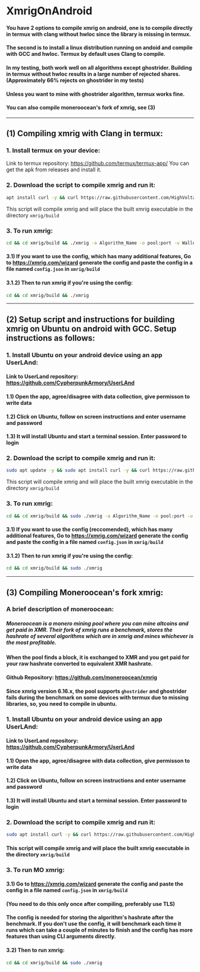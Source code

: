 # XmrigOnAndroid

#### You have 2 options to compile xmrig on android, one is to compile directly in termux with clang without hwloc since the library is missing in termux.
#### The second is to install a linux distribution running on andoid and compile with GCC and hwloc. Termux by default uses Clang to compile.
#### In my testing, both work well on all algorithms except ghostrider. Building in termux without hwloc results in a large number of rejected shares. (Approximately 66% rejects on ghostrider in my tests)
#### Unless you want to mine with ghostrider algorithm, termux works fine.
#### You can also compile moneroocean's fork of xmrig, see (3)

***

## (1) Compiling xmrig with Clang in termux:

### 1. Install termux on your device:
Link to termux repository: https://github.com/termux/termux-app/
You can get the apk from releases and install it.

### 2. Download the script to compile xmrig and run it:
```bash
apt install curl -y && curl https://raw.githubusercontent.com/HighVoltage557/XmrigOnAndroid/main/compileintermux.sh | bash
```

This script will compile xmrig and will place the built xmrig executable in the directory `xmrig/build`

### 3. To run xmrig:

```bash
cd && cd xmrig/build && ./xmrig -a Algorithm_Name -o pool:port -u Wallet_Address -p Password
```

#### 3.1) If you want to use the config, which has many additional features, Go to https://xmrig.com/wizard generate the config and paste the config in a file named `config.json` in `xmrig/build`

#### 3.1.2) Then to run xmrig if you're using the config:
```bash
cd && cd xmrig/build && ./xmrig
```
***
## (2) Setup script and instructions for building xmrig on Ubuntu on android with GCC. Setup instructions as follows:

### 1. Install Ubuntu on your android device using an app UserLAnd:

#### Link to UserLand repository: https://github.com/CypherpunkArmory/UserLAnd

#### 1.1) Open the app, agree/disagree with data collection, give permisson to write data

#### 1.2) Click on Ubuntu, follow on screen instructions and enter username and password

#### 1.3) It will install Ubuntu and start a terminal session. Enter password to login

### 2. Download the script to compile xmrig and run it:
```bash
sudo apt update -y && sudo apt install curl -y && curl https://raw.githubusercontent.com/HighVoltage557/XmrigOnAndroid/main/compile.sh | bash
```

This script will compile xmrig and will place the built xmrig executable in the directory `xmrig/build`

### 3. To run xmrig:

```bash
cd && cd xmrig/build && sudo ./xmrig -a Algorithm_Name -o pool:port -u Wallet_Address -p Password
```

#### 3.1) If you want to use the config (reccomended), which has many additional features, Go to https://xmrig.com/wizard generate the config and paste the config in a file named `config.json` in `xmrig/build`

#### 3.1.2) Then to run xmrig if you're using the config:
```bash
cd && cd xmrig/build && sudo ./xmrig
```
***
## (3) Compiling Moneroocean's fork xmrig:
### A brief description of moneroocean: 

##### Moneroocean is a monero mining pool where you can mine altcoins and get paid in XMR. Their fork of xmrig runs a benchmark, stores the hashrate of several algorithms which are in xmrig and mines whichever is the most profitable.
#### When the pool finds a block, it is exchanged to XMR and you get paid for your raw hashrate converted to equivalent XMR hashrate.
#### Github Repository: https://github.com/moneroocean/xmrig
#### Since xmrig version 6.16.x, the pool supports `ghostrider` and ghostrider fails during the benchmark on some devices with termux due to missing libraries, so, you need to compile in ubuntu.

### 1. Install Ubuntu on your android device using an app UserLAnd:
#### Link to UserLand repository: https://github.com/CypherpunkArmory/UserLAnd
#### 1.1) Open the app, agree/disagree with data collection, give permisson to write data
#### 1.2) Click on Ubuntu, follow on screen instructions and enter username and password
#### 1.3) It will install Ubuntu and start a terminal session. Enter password to login
### 2. Download the script to compile xmrig and run it:
```bash
sudo apt install curl -y && curl https://raw.githubusercontent.com/HighVoltage557/XmrigOnAndroid/main/compilemoxmrig.sh | bash
```

#### This script will compile xmrig and will place the built xmrig executable in the directory `xmrig/build`

### 3. To run MO xmrig:

#### 3.1) Go to https://xmrig.com/wizard generate the config and paste the config in a file named `config.json` in `xmrig/build`
#### (You need to do this only once after compiling, preferably use TLS)

#### The config is needed for storing the algorithm's hashrate after the benchmark. If you don't use the config, it will benchmark each time it runs which can take a couple of minutes to finish and the config has more features than using CLI arguments directly.

#### 3.2) Then to run xmrig:
```bash
cd && cd xmrig/build && sudo ./xmrig
```
